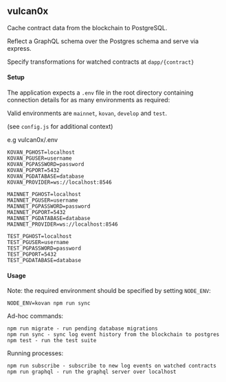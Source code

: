## vulcan0x

Cache contract data from the blockchain to PostgreSQL.

Reflect a GraphQL schema over the Postgres schema and serve via express.

Specify transformations for watched contracts at `dapp/{contract}`

#### Setup

The application expects a `.env` file in the root directory containing
connection details for as many environments as required:

Valid environments are `mainnet`, `kovan`, `develop` and `test`.

(see `config.js` for additional context)

e.g vulcan0x/.env
```
KOVAN_PGHOST=localhost
KOVAN_PGUSER=username
KOVAN_PGPASSWORD=password
KOVAN_PGPORT=5432
KOVAN_PGDATABASE=database
KOVAN_PROVIDER=ws://localhost:8546

MAINNET_PGHOST=localhost
MAINNET_PGUSER=username
MAINNET_PGPASSWORD=password
MAINNET_PGPORT=5432
MAINNET_PGDATABASE=database
MAINNET_PROVIDER=ws://localhost:8546

TEST_PGHOST=localhost
TEST_PGUSER=username
TEST_PGPASSWORD=password
TEST_PGPORT=5432
TEST_PGDATABASE=database
```

#### Usage

Note: the required environment should be specified by setting `NODE_ENV`:

`NODE_ENV=kovan npm run sync`

Ad-hoc commands:

```
npm run migrate - run pending database migrations
npm run sync - sync log event history from the blockchain to postgres
npm test - run the test suite
```

Running processes:

```
npm run subscribe - subscribe to new log events on watched contracts
npm run graphql - run the graphql server over localhost
```
